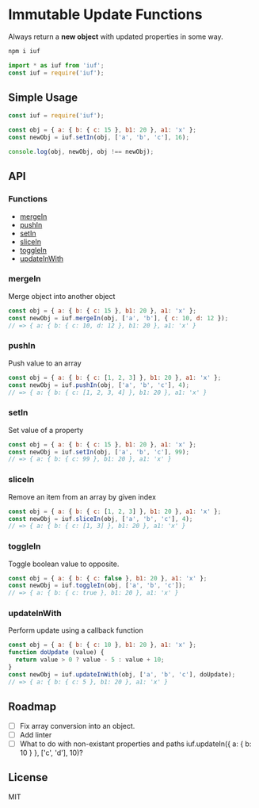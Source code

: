 # Immutable Update Functions

Always return a **new object** with updated properties in some way.

```bash
npm i iuf
```

```javascript
import * as iuf from 'iuf';
const iuf = require('iuf');
```

## Simple Usage

```javascript
const iuf = require('iuf');

const obj = { a: { b: { c: 15 }, b1: 20 }, a1: 'x' };
const newObj = iuf.setIn(obj, ['a', 'b', 'c'], 16);

console.log(obj, newObj, obj !== newObj);
```

## API

### Functions

- [mergeIn](#merge-in)
- [pushIn](#push-in)
- [setIn](#set-in)
- [sliceIn](#slice-in)
- [toggleIn](#toggle-in)
- [updateInWith](#update-in-with)


### <a name="merge-in"></a>mergeIn

Merge object into another object

```javascript
const obj = { a: { b: { c: 15 }, b1: 20 }, a1: 'x' };
const newObj = iuf.mergeIn(obj, ['a', 'b'], { c: 10, d: 12 });
// => { a: { b: { c: 10, d: 12 }, b1: 20 }, a1: 'x' }
```

### <a name="push-in"></a>pushIn

Push value to an array

```javascript
const obj = { a: { b: { c: [1, 2, 3] }, b1: 20 }, a1: 'x' };
const newObj = iuf.pushIn(obj, ['a', 'b', 'c'], 4);
// => { a: { b: { c: [1, 2, 3, 4] }, b1: 20 }, a1: 'x' }
```

### <a name="set-in"></a>setIn

Set value of a property

```javascript
const obj = { a: { b: { c: 15 }, b1: 20 }, a1: 'x' };
const newObj = iuf.setIn(obj, ['a', 'b', 'c'], 99);
// => { a: { b: { c: 99 }, b1: 20 }, a1: 'x' }
```

### <a name="slice-in"></a>sliceIn

Remove an item from an array by given index

```javascript
const obj = { a: { b: { c: [1, 2, 3] }, b1: 20 }, a1: 'x' };
const newObj = iuf.sliceIn(obj, ['a', 'b', 'c'], 4);
// => { a: { b: { c: [1, 3] }, b1: 20 }, a1: 'x' }
```

### <a name="toggle-in"></a>toggleIn

Toggle boolean value to opposite.

```javascript
const obj = { a: { b: { c: false }, b1: 20 }, a1: 'x' };
const newObj = iuf.toggleIn(obj, ['a', 'b', 'c']);
// => { a: { b: { c: true }, b1: 20 }, a1: 'x' }
```

### <a name="update-in-with"></a>updateInWith

Perform update using a callback function

```javascript
const obj = { a: { b: { c: 10 }, b1: 20 }, a1: 'x' };
function doUpdate (value) {
  return value > 0 ? value - 5 : value + 10;
}
const newObj = iuf.updateInWith(obj, ['a', 'b', 'c'], doUpdate);
// => { a: { b: { c: 5 }, b1: 20 }, a1: 'x' }
```

## Roadmap

- [ ] Fix array conversion into an object.
- [ ] Add linter
- [ ] What to do with non-existant properties and paths iuf.updateIn({ a: { b: 10 } }, ['c', 'd'], 10)?

## License

MIT
